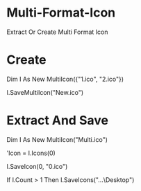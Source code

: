 # Multi-Format-Icon
Extract Or Create Multi Format Icon

# Create

Dim I As New MultiIcon({"1.ico", "2.ico"})

I.SaveMultiIcon("New.ico")

# Extract And Save

Dim I As New MultiIcon("Multi.ico")

'Icon = I.Icons(0)

I.SaveIcon(0, "0.ico")

If I.Count > 1 Then I.SaveIcons("...\Desktop")
